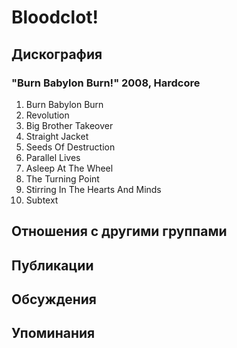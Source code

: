 # Bloodclot!



## Дискография

### "Burn Babylon Burn!" 2008, Hardcore

1. Burn Babylon Burn
2. Revolution
3. Big Brother Takeover
4. Straight Jacket
5. Seeds Of Destruction
6. Parallel Lives
7. Asleep At The Wheel
8. The Turning Point
9. Stirring In The Hearts And Minds
10. Subtext


## Отношения с другими группами


## Публикации


## Обсуждения


## Упоминания

